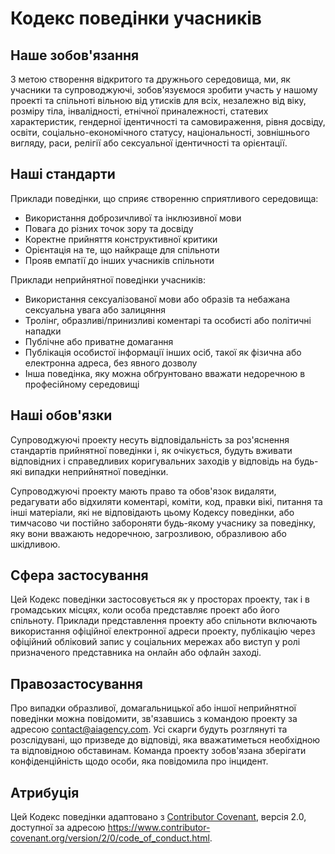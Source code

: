 # Кодекс поведінки учасників

## Наше зобов'язання

З метою створення відкритого та дружнього середовища, ми, як учасники та супроводжуючі, зобов'язуємося зробити участь у нашому проекті та спільноті вільною від утисків для всіх, незалежно від віку, розміру тіла, інвалідності, етнічної приналежності, статевих характеристик, гендерної ідентичності та самовираження, рівня досвіду, освіти, соціально-економічного статусу, національності, зовнішнього вигляду, раси, релігії або сексуальної ідентичності та орієнтації.

## Наші стандарти

Приклади поведінки, що сприяє створенню сприятливого середовища:

* Використання доброзичливої та інклюзивної мови
* Повага до різних точок зору та досвіду
* Коректне прийняття конструктивної критики
* Орієнтація на те, що найкраще для спільноти
* Прояв емпатії до інших учасників спільноти

Приклади неприйнятної поведінки учасників:

* Використання сексуалізованої мови або образів та небажана сексуальна увага або залицяння
* Тролінг, образливі/принизливі коментарі та особисті або політичні нападки
* Публічне або приватне домагання
* Публікація особистої інформації інших осіб, такої як фізична або електронна адреса, без явного дозволу
* Інша поведінка, яку можна обґрунтовано вважати недоречною в професійному середовищі

## Наші обов'язки

Супроводжуючі проекту несуть відповідальність за роз'яснення стандартів прийнятної поведінки і, як очікується, будуть вживати відповідних і справедливих коригувальних заходів у відповідь на будь-які випадки неприйнятної поведінки.

Супроводжуючі проекту мають право та обов'язок видаляти, редагувати або відхиляти коментарі, коміти, код, правки вікі, питання та інші матеріали, які не відповідають цьому Кодексу поведінки, або тимчасово чи постійно забороняти будь-якому учаснику за поведінку, яку вони вважають недоречною, загрозливою, образливою або шкідливою.

## Сфера застосування

Цей Кодекс поведінки застосовується як у просторах проекту, так і в громадських місцях, коли особа представляє проект або його спільноту. Приклади представлення проекту або спільноти включають використання офіційної електронної адреси проекту, публікацію через офіційний обліковий запис у соціальних мережах або виступ у ролі призначеного представника на онлайн або офлайн заході.

## Правозастосування

Про випадки образливої, домагальницької або іншої неприйнятної поведінки можна повідомити, зв'язавшись з командою проекту за адресою contact@aiagency.com. Усі скарги будуть розглянуті та розслідувані, що призведе до відповіді, яка вважатиметься необхідною та відповідною обставинам. Команда проекту зобов'язана зберігати конфіденційність щодо особи, яка повідомила про інцидент.

## Атрибуція

Цей Кодекс поведінки адаптовано з [Contributor Covenant](https://www.contributor-covenant.org), версія 2.0, доступної за адресою https://www.contributor-covenant.org/version/2/0/code_of_conduct.html.